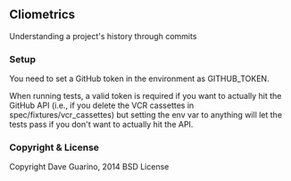 Cliometrics
---

Understanding a project's history through commits

### Setup

You need to set a GitHub token in the environment as GITHUB_TOKEN.

When running tests, a valid token is required if you want to actually hit the GitHub API (i.e., if you delete the VCR cassettes in spec/fixtures/vcr_cassettes) but setting the env var to anything will let the tests pass if you don't want to actually hit the API.

### Copyright & License

Copyright Dave Guarino, 2014
BSD License
